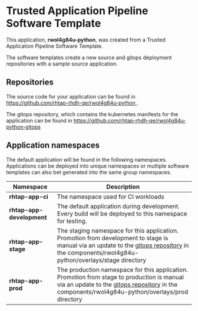 # Trusted Application Pipeline Software Template

This application, **rwol4g84u-python**, was created from a Trusted Application Pipeline Software Template.

The software templates create a new source and gitops deployment repositories with a sample source application. 

## Repositories

The source code for your application can be found in [https://github.com/rhtap-rhdh-qe/rwol4g84u-python ](https://github.com/rhtap-rhdh-qe/rwol4g84u-python ).
 
The gitops repository, which contains the kubernetes manifests for the application can be found in 
[https://github.com/rhtap-rhdh-qe/rwol4g84u-python-gitops ](https://github.com/rhtap-rhdh-qe/rwol4g84u-python-gitops ) 

## Application namespaces 

The default application will be found in the following namespaces. Applications can be deployed into unique namespaces or multiple software templates can also bet generated into the same group namespaces.  

|  Namespace   |  Description   |  
| -------- | -------- |
| **rhtap-app-ci** | The namespace used for CI workloads |
| **rhtap-app-development** | The default application during development. Every build will be deployed to this namespace for testing. |
| **rhtap-app-stage** | The staging namespace for this application. Promotion from development to stage is manual via an update to the [gitops repository](https://github.com/rhtap-rhdh-qe/rwol4g84u-python-gitops ) in the components/rwol4g84u-python/overlays/stage directory |
| **rhtap-app-prod** | The production namespace for this application. Promotion from stage to production is manual via an update to the [gitops repository](https://github.com/rhtap-rhdh-qe/rwol4g84u-python-gitops ) in the components/rwol4g84u-python/overlays/prod directory |